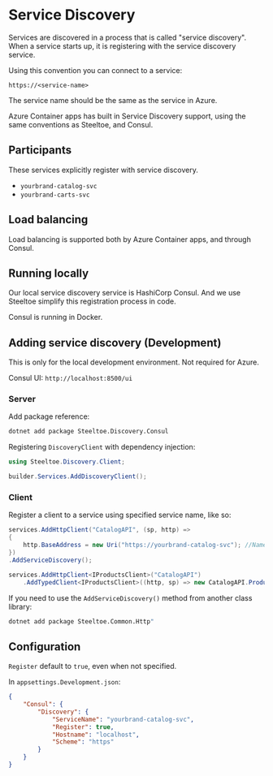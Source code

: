 # Service Discovery

Services are discovered in a process that is called "service discovery". When a service starts up, it is registering with the service discovery service.

Using this convention you can connect to a service:

```
https://<service-name>
```

The service name should be the same as the service in Azure.

Azure Container apps has built in Service Discovery support, using the same conventions as Steeltoe, and Consul.

## Participants

These services explicitly register with service discovery.

* ``yourbrand-catalog-svc``
* ``yourbrand-carts-svc``

## Load balancing

Load balancing is supported both by Azure Container apps, and through Consul.

## Running locally

Our local service discovery service is HashiCorp Consul. And we use Steeltoe simplify this registration process in code.

Consul is running in Docker.

## Adding service discovery (Development)

This is only for the local development environment. Not required for Azure.

Consul UI: ``http://localhost:8500/ui``

### Server

Add package reference:

```sh
dotnet add package Steeltoe.Discovery.Consul
```

Registering ``DiscoveryClient`` with dependency injection:

```csharp
using Steeltoe.Discovery.Client;

builder.Services.AddDiscoveryClient();
```

### Client

Register a client to a service using specified service name, like so:

```csharp
services.AddHttpClient("CatalogAPI", (sp, http) =>
{
    http.BaseAddress = new Uri("https://yourbrand-catalog-svc"); //Name in config, otherwise based on project name
})
.AddServiceDiscovery();

services.AddHttpClient<IProductsClient>("CatalogAPI")
    .AddTypedClient<IProductsClient>((http, sp) => new CatalogAPI.ProductsClient(http));
```

If you need to use the ``AddServiceDiscovery()`` method from another class library:

```sh
dotnet add package Steeltoe.Common.Http"
```

## Configuration

``Register`` default to ``true``, even when not specified.

In ``appsettings.Development.json``:

```json
{
    "Consul": {
        "Discovery": {
            "ServiceName": "yourbrand-catalog-svc",
            "Register": true,
            "Hostname": "localhost",
            "Scheme": "https" 
        }
    }
}
```